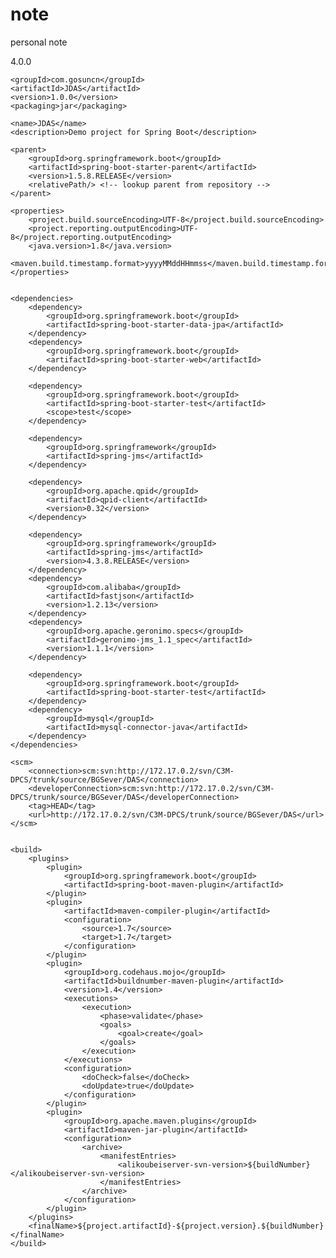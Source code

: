# note
personal note

<?xml version="1.0" encoding="UTF-8"?>
<project xmlns="http://maven.apache.org/POM/4.0.0" xmlns:xsi="http://www.w3.org/2001/XMLSchema-instance"
	xsi:schemaLocation="http://maven.apache.org/POM/4.0.0 http://maven.apache.org/xsd/maven-4.0.0.xsd">
	<modelVersion>4.0.0</modelVersion>

	<groupId>com.gosuncn</groupId>
	<artifactId>JDAS</artifactId>
	<version>1.0.0</version>
	<packaging>jar</packaging>

	<name>JDAS</name>
	<description>Demo project for Spring Boot</description>

	<parent>
		<groupId>org.springframework.boot</groupId>
		<artifactId>spring-boot-starter-parent</artifactId>
		<version>1.5.8.RELEASE</version>
		<relativePath/> <!-- lookup parent from repository -->
	</parent>

	<properties>
		<project.build.sourceEncoding>UTF-8</project.build.sourceEncoding>
		<project.reporting.outputEncoding>UTF-8</project.reporting.outputEncoding>
		<java.version>1.8</java.version>
		<maven.build.timestamp.format>yyyyMMddHHmmss</maven.build.timestamp.format>
	</properties>


	<dependencies>
		<dependency>
			<groupId>org.springframework.boot</groupId>
			<artifactId>spring-boot-starter-data-jpa</artifactId>
		</dependency>
		<dependency>
			<groupId>org.springframework.boot</groupId>
			<artifactId>spring-boot-starter-web</artifactId>
		</dependency>

		<dependency>
			<groupId>org.springframework.boot</groupId>
			<artifactId>spring-boot-starter-test</artifactId>
			<scope>test</scope>
		</dependency>

		<dependency>
			<groupId>org.springframework</groupId>
			<artifactId>spring-jms</artifactId>
		</dependency>

		<dependency>
			<groupId>org.apache.qpid</groupId>
			<artifactId>qpid-client</artifactId>
			<version>0.32</version>
		</dependency>

		<dependency>
			<groupId>org.springframework</groupId>
			<artifactId>spring-jms</artifactId>
			<version>4.3.8.RELEASE</version>
		</dependency>
		<dependency>
			<groupId>com.alibaba</groupId>
			<artifactId>fastjson</artifactId>
			<version>1.2.13</version>
		</dependency>
		<dependency>
			<groupId>org.apache.geronimo.specs</groupId>
			<artifactId>geronimo-jms_1.1_spec</artifactId>
			<version>1.1.1</version>
		</dependency>

		<dependency>
			<groupId>org.springframework.boot</groupId>
			<artifactId>spring-boot-starter-test</artifactId>
		</dependency>
		<dependency>
			<groupId>mysql</groupId>
			<artifactId>mysql-connector-java</artifactId>
		</dependency>
	</dependencies>

	<scm>
		<connection>scm:svn:http://172.17.0.2/svn/C3M-DPCS/trunk/source/BGSever/DAS</connection>
		<developerConnection>scm:svn:http://172.17.0.2/svn/C3M-DPCS/trunk/source/BGSever/DAS</developerConnection>
		<tag>HEAD</tag>
		<url>http://172.17.0.2/svn/C3M-DPCS/trunk/source/BGSever/DAS</url>
	</scm>


	<build>
		<plugins>
			<plugin>
				<groupId>org.springframework.boot</groupId>
				<artifactId>spring-boot-maven-plugin</artifactId>
			</plugin>
			<plugin>
				<artifactId>maven-compiler-plugin</artifactId>
				<configuration>
					<source>1.7</source>
					<target>1.7</target>
				</configuration>
			</plugin>
			<plugin>
				<groupId>org.codehaus.mojo</groupId>
				<artifactId>buildnumber-maven-plugin</artifactId>
				<version>1.4</version>
				<executions>
					<execution>
						<phase>validate</phase>
						<goals>
							<goal>create</goal>
						</goals>
					</execution>
				</executions>
				<configuration>
					<doCheck>false</doCheck>
					<doUpdate>true</doUpdate>
				</configuration>
			</plugin>
			<plugin>
				<groupId>org.apache.maven.plugins</groupId>
				<artifactId>maven-jar-plugin</artifactId>
				<configuration>
					<archive>
						<manifestEntries>
							<alikoubeiserver-svn-version>${buildNumber}</alikoubeiserver-svn-version>
						</manifestEntries>
					</archive>
				</configuration>
			</plugin>
		</plugins>
		<finalName>${project.artifactId}-${project.version}.${buildNumber}</finalName>
	</build>
</project>
